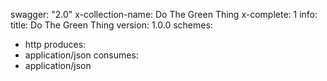swagger: "2.0"
x-collection-name: Do The Green Thing
x-complete: 1
info:
  title: Do The Green Thing
  version: 1.0.0
schemes:
- http
produces:
- application/json
consumes:
- application/json